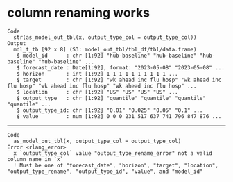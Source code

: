 # column renaming works

    Code
      str(as_model_out_tbl(x, output_type_col = output_type_col))
    Output
      mdl_t_tb [92 x 8] (S3: model_out_tbl/tbl_df/tbl/data.frame)
       $ model_id      : chr [1:92] "hub-baseline" "hub-baseline" "hub-baseline" "hub-baseline" ...
       $ forecast_date : Date[1:92], format: "2023-05-08" "2023-05-08" ...
       $ horizon       : int [1:92] 1 1 1 1 1 1 1 1 1 1 ...
       $ target        : chr [1:92] "wk ahead inc flu hosp" "wk ahead inc flu hosp" "wk ahead inc flu hosp" "wk ahead inc flu hosp" ...
       $ location      : chr [1:92] "US" "US" "US" "US" ...
       $ output_type   : chr [1:92] "quantile" "quantile" "quantile" "quantile" ...
       $ output_type_id: chr [1:92] "0.01" "0.025" "0.05" "0.1" ...
       $ value         : num [1:92] 0 0 0 231 517 637 741 796 847 876 ...

---

    Code
      as_model_out_tbl(x, output_type_col = output_type_col)
    Error <rlang_error>
      x `output_type_col` value "output_type_rename_error" not a valid column name in `x`
      ! Must be one of "forecast_date", "horizon", "target", "location", "output_type_rename", "output_type_id", "value", and "model_id"

